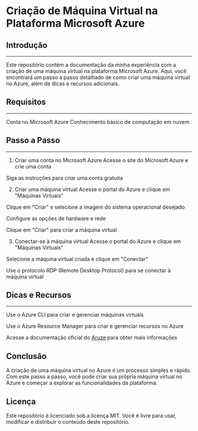 # Criação de Máquina Virtual na Plataforma Microsoft Azure
## Introdução
---
Este repositório contém a documentação da minha experiência com a criação de uma máquina virtual na plataforma Microsoft Azure. Aqui, você encontrará um passo a passo detalhado de como criar uma máquina virtual no Azure, além de dicas e recursos adicionais.

## Requisitos
---
Conta no Microsoft Azure
Conhecimento básico de computação em nuvem

## Passo a Passo
---
1. Criar uma conta no Microsoft Azure
Acesse o site do Microsoft Azure e crie uma conta

Siga as instruções para criar uma conta gratuita

2. Criar uma máquina virtual
Acesse o portal do Azure e clique em "Máquinas Virtuais"

Clique em "Criar" e selecione a imagem do sistema operacional desejado

Configure as opções de hardware e rede

Clique em "Criar" para criar a máquina virtual

3. Conectar-se à máquina virtual
Acesse o portal do Azure e clique em "Máquinas Virtuais"

Selecione a máquina virtual criada e clique em "Conectar"

Use o protocolo RDP (Remote Desktop Protocol) para se conectar à máquina virtual

## Dicas e Recursos
---
Use o Azure CLI para criar e gerenciar máquinas virtuais 

Use o Azure Resource Manager para criar e gerenciar recursos no Azure

Acesse a documentação oficial do  [Aruze](https://learn.microsoft.com/pt-br/azure/?product=popular) para obter mais informações



## Conclusão
A criação de uma máquina virtual no Azure é um processo simples e rápido. Com este passo a passo, você pode criar sua própria máquina virtual no Azure e começar a explorar as funcionalidades da plataforma.

## Licença
Este repositório é licenciado sob a licença MIT. Você é livre para usar, modificar e distribuir o conteúdo deste repositório.


